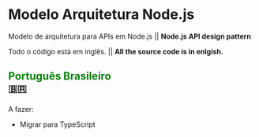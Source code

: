 # Modelo Arquitetura Node.js
Modelo de arquitetura para APIs em Node.js || **Node.js API design pattern**

Todo o código está em inglês. || **All the source code is in enlgish.**

## <p><div style="color: green; font-weight: bold;">Português Brasileiro</div><div>&#x1F1E7;&#x1F1F7;</div></p>
A fazer:
- Migrar para TypeScript
